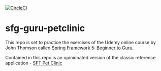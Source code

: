 [![CircleCI](https://circleci.com/gh/circleci/circleci-docs.svg?style=shield)](https://app.circleci.com/pipelines/github/PierreSQS/sfg-guru-petclinic)
# sfg-guru-petclinic
This repo is set to practice the exercises of the Udemy online course by John Thomson called [Spring Framework 5: Beginner to Guru.](https://www.udemy.com/course/spring-framework-5-beginner-to-guru/)

Contained in this repo is an opinionated version of the classic reference application - [SFT Pet Clinic](https://github.com/spring-projects/spring-petclinic)
